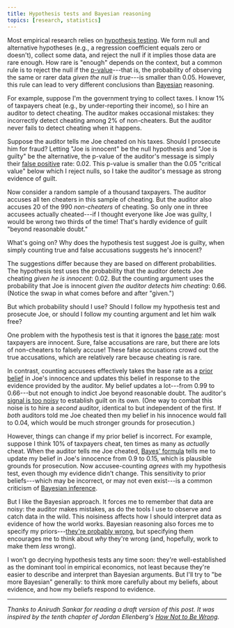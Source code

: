 ```yaml
---
title: Hypothesis tests and Bayesian reasoning
topics: [research, statistics]
---
```


Most empirical research relies on [hypothesis testing](https://en.wikipedia.org/wiki/Statistical_hypothesis_testing).
We form null and alternative hypotheses (e.g., a regression coefficient equals zero or doesn't), collect some data, and reject the null if it implies those data are rare enough.
How rare is "enough" depends on the context, but a common rule is to reject the null if the [p-value](https://en.wikipedia.org/wiki/P-value)---that is, the probability of observing the same or rarer data *given the null is true*---is smaller than 0.05.
However, this rule can lead to very different conclusions than [Bayesian](https://en.wikipedia.org/wiki/Bayes%27_theorem) reasoning.

For example, suppose I'm the government trying to collect taxes.
I know 1% of taxpayers cheat (e.g., by under-reporting their income), so I hire an auditor to detect cheating.
The auditor makes occasional mistakes: they incorrectly detect cheating among 2% of non-cheaters.
But the auditor never fails to detect cheating when it happens.

Suppose the auditor tells me Joe cheated on his taxes.
Should I prosecute him for fraud?
Letting "Joe is innocent" be the null hypothesis and "Joe is guilty" be the alternative, the p-value of the auditor's message is simply their [false positive](https://en.wikipedia.org/wiki/False_positives_and_false_negatives) rate: 0.02.
This p-value is smaller than the 0.05 "critical value" below which I reject nulls, so I take the auditor's message as strong evidence of guilt.

Now consider a random sample of a thousand taxpayers.
The auditor accuses all ten cheaters in this sample of cheating.
But the auditor also accuses 20 of the 990 *non-cheaters* of cheating.
So only one in three accusees actually cheated---if I thought everyone like Joe was guilty, I would be wrong two thirds of the time!
That's hardly evidence of guilt "beyond reasonable doubt."

What's going on?
Why does the hypothesis test suggest Joe is guilty, when simply counting true and false accusations suggests he's innocent?

The suggestions differ because they are based on different probabilities.
The hypothesis test uses the probability that the auditor detects Joe cheating *given he is innocent*: 0.02.
But the counting argument uses the probability that Joe is innocent *given the auditor detects him cheating*: 0.66.
(Notice the swap in what comes before and after "given.")

But which probability should I use?
Should I follow my hypothesis test and prosecute Joe, or should I follow my counting argument and let him walk free?

One problem with the hypothesis test is that it ignores the [base rate](https://en.wikipedia.org/wiki/Base_rate): most taxpayers are innocent.
Sure, false accusations are rare, but there are lots of non-cheaters to falsely accuse!
These false accusations crowd out the true accusations, which are relatively rare because cheating is rare.

In contrast, counting accusees effectively takes the base rate as a [prior belief](https://en.wikipedia.org/wiki/Prior_probability) in Joe's innocence and updates this belief in response to the evidence provided by the auditor.
My belief updates a lot---from 0.99 to 0.66---but not enough to indict Joe beyond reasonable doubt.
The auditor's [signal is too noisy](/blog/learning-noisy-signals/) to establish guilt on its own.
(One way to combat this noise is to hire a *second* auditor, identical to but independent of the first.
If *both* auditors told me Joe cheated then my belief in his innocence would fall to 0.04, which would be much stronger grounds for prosecution.)

However, things can change if my prior belief is incorrect.
For example, suppose I think 10% of taxpayers cheat, ten times as many as *actually* cheat.
When the auditor tells me Joe cheated, [Bayes' formula](https://en.wikipedia.org/wiki/Bayes%27_theorem) tells me to update my belief in Joe's innocence from 0.9 to 0.15, which is plausible grounds for prosecution.
Now accusee-counting *agrees* with my hypothesis test, even though my evidence didn't change.
This sensitivity to prior beliefs---which may be incorrect, or may not even exist---is a common criticism of [Bayesian inference](https://en.wikipedia.org/wiki/Bayesian_inference).

But I like the Bayesian approach.
It forces me to remember that data are noisy: the auditor makes mistakes, as do the tools I use to observe and catch data in the wild.
This noisiness affects how I should interpret data as evidence of how the world works.
Bayesian reasoning also forces me to specify my priors---[they're probably wrong](/blog/lessons-dave-mare/#have-weak-priors-and-strong-nulls), but specifying them encourages me to think about *why* they're wrong (and, hopefully, work to make them *less* wrong).

I won't go decrying hypothesis tests any time soon: they're well-established as the dominant tool in empirical economics, not least because they're easier to describe and interpret than Bayesian arguments.
But I'll try to "be more Bayesian" generally: to think more carefully about my beliefs, about evidence, and how my beliefs respond to evidence.

---

*Thanks to Anirudh Sankar for reading a draft version of this post.
It was inspired by the tenth chapter of Jordan Ellenberg's [*How Not to Be Wrong*](http://www.jordanellenberg.com/book/how-not-to-be-wrong/).*
